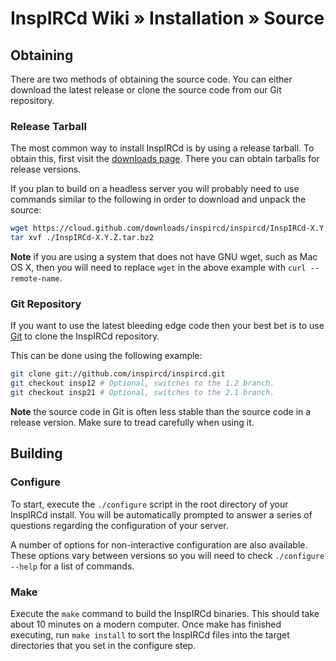 # InspIRCd Wiki &raquo; Installation &raquo; Source

## Obtaining

There are two methods of obtaining the source code. You can either download the latest release or
clone the source code from our Git repository.

### Release Tarball

The most common way to install InspIRCd is by using a release tarball. To obtain this, first visit
the [downloads page](https://github.com/inspircd/inspircd/downloads). There you can obtain tarballs
for release versions.

If you plan to build on a headless server you will probably need to use commands similar to
the following in order to download and unpack the source:

```sh
wget https://cloud.github.com/downloads/inspircd/inspircd/InspIRCd-X.Y.Z.tar.bz2
tar xvf ./InspIRCd-X.Y.Z.tar.bz2
```

**Note** if you are using a system that does not have GNU wget, such as Mac OS X, then you
will need to replace `wget` in the above example with `curl --remote-name`.

### Git Repository

If you want to use the latest bleeding edge code then your best bet is to use [Git](http://git-scm.com/)
to clone the InspIRCd repository. 

This can be done using the following example:

```sh
git clone git://github.com/inspircd/inspircd.git
git checkout insp12 # Optional, switches to the 1.2 branch.
git checkout insp21 # Optional, switches to the 2.1 branch.
```

**Note** the source code in Git is often less stable than the source code in a release version. Make
sure to tread carefully when using it.

## Building

### Configure

To start, execute the `./configure` script in the root directory of your InspIRCd install. You will
be automatically prompted to answer a series of questions regarding the configuration of your
server.

A number of options for non-interactive configuration are also available. These options vary between
versions so you will need to check `./configure --help` for a list of commands.

### Make

Execute the `make` command to build the InspIRCd binaries. This should take about 10 minutes on a
modern computer. Once make has finished executing, run `make install` to sort the InspIRCd files
into the target directories that you set in the configure step.
